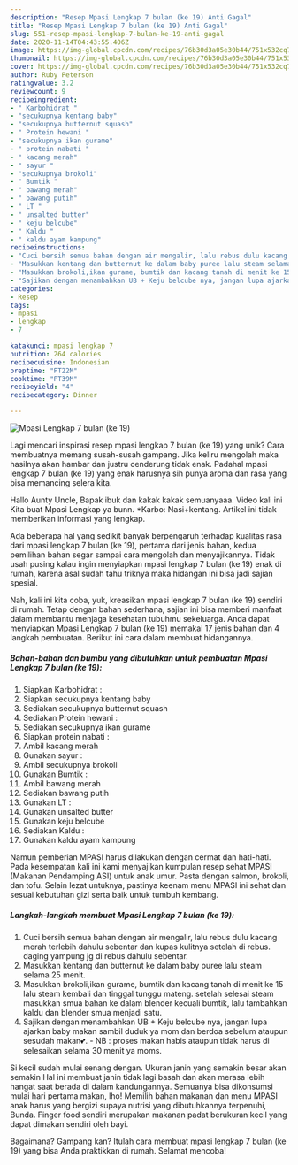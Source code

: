 ```yaml
---
description: "Resep Mpasi Lengkap 7 bulan (ke 19) Anti Gagal"
title: "Resep Mpasi Lengkap 7 bulan (ke 19) Anti Gagal"
slug: 551-resep-mpasi-lengkap-7-bulan-ke-19-anti-gagal
date: 2020-11-14T04:43:55.406Z
image: https://img-global.cpcdn.com/recipes/76b30d3a05e30b44/751x532cq70/mpasi-lengkap-7-bulan-ke-19-foto-resep-utama.jpg
thumbnail: https://img-global.cpcdn.com/recipes/76b30d3a05e30b44/751x532cq70/mpasi-lengkap-7-bulan-ke-19-foto-resep-utama.jpg
cover: https://img-global.cpcdn.com/recipes/76b30d3a05e30b44/751x532cq70/mpasi-lengkap-7-bulan-ke-19-foto-resep-utama.jpg
author: Ruby Peterson
ratingvalue: 3.2
reviewcount: 9
recipeingredient:
- " Karbohidrat "
- "secukupnya kentang baby"
- "secukupnya butternut squash"
- " Protein hewani "
- "secukupnya ikan gurame"
- " protein nabati "
- " kacang merah"
- " sayur "
- "secukupnya brokoli"
- " Bumtik "
- " bawang merah"
- " bawang putih"
- " LT "
- " unsalted butter"
- " keju belcube"
- " Kaldu "
- " kaldu ayam kampung"
recipeinstructions:
- "Cuci bersih semua bahan dengan air mengalir, lalu rebus dulu kacang merah terlebih dahulu sebentar dan kupas kulitnya setelah di rebus. daging yampung jg di rebus dahulu sebentar."
- "Masukkan kentang dan butternut ke dalam baby puree lalu steam selama 25 menit."
- "Masukkan brokoli,ikan gurame, bumtik dan kacang tanah di menit ke 15 lalu steam kembali dan tinggal tunggu mateng. setelah selesai steam masukkan smua bahan ke dalam blender kecuali bumtik, lalu tambahkan kaldu dan blender smua menjadi satu."
- "Sajikan dengan menambahkan UB + Keju belcube nya, jangan lupa ajarkan baby makan sambil duduk ya mom dan berdoa sebelum ataupun sesudah makan💕. NB : proses makan habis ataupun tidak harus di selesaikan selama 30 menit ya moms."
categories:
- Resep
tags:
- mpasi
- lengkap
- 7

katakunci: mpasi lengkap 7 
nutrition: 264 calories
recipecuisine: Indonesian
preptime: "PT22M"
cooktime: "PT39M"
recipeyield: "4"
recipecategory: Dinner

---
```



![Mpasi Lengkap 7 bulan (ke 19)](https://img-global.cpcdn.com/recipes/76b30d3a05e30b44/751x532cq70/mpasi-lengkap-7-bulan-ke-19-foto-resep-utama.jpg)

Lagi mencari inspirasi resep mpasi lengkap 7 bulan (ke 19) yang unik? Cara membuatnya memang susah-susah gampang. Jika keliru mengolah maka hasilnya akan hambar dan justru cenderung tidak enak. Padahal mpasi lengkap 7 bulan (ke 19) yang enak harusnya sih punya aroma dan rasa yang bisa memancing selera kita.

Hallo Aunty Uncle, Bapak ibuk dan kakak kakak semuanyaaa. Video kali ini Kita buat Mpasi Lengkap ya bunn. *Karbo: Nasi+kentang. Artikel ini tidak memberikan informasi yang lengkap.

Ada beberapa hal yang sedikit banyak berpengaruh terhadap kualitas rasa dari mpasi lengkap 7 bulan (ke 19), pertama dari jenis bahan, kedua pemilihan bahan segar sampai cara mengolah dan menyajikannya. Tidak usah pusing kalau ingin menyiapkan mpasi lengkap 7 bulan (ke 19) enak di rumah, karena asal sudah tahu triknya maka hidangan ini bisa jadi sajian spesial.


Nah, kali ini kita coba, yuk, kreasikan mpasi lengkap 7 bulan (ke 19) sendiri di rumah. Tetap dengan bahan sederhana, sajian ini bisa memberi manfaat dalam membantu menjaga kesehatan tubuhmu sekeluarga. Anda dapat menyiapkan Mpasi Lengkap 7 bulan (ke 19) memakai 17 jenis bahan dan 4 langkah pembuatan. Berikut ini cara dalam membuat hidangannya.

<!--inarticleads1-->

##### Bahan-bahan dan bumbu yang dibutuhkan untuk pembuatan Mpasi Lengkap 7 bulan (ke 19):

1. Siapkan  Karbohidrat :
1. Siapkan secukupnya kentang baby
1. Sediakan secukupnya butternut squash
1. Sediakan  Protein hewani :
1. Sediakan secukupnya ikan gurame
1. Siapkan  protein nabati :
1. Ambil  kacang merah
1. Gunakan  sayur :
1. Ambil secukupnya brokoli
1. Gunakan  Bumtik :
1. Ambil  bawang merah
1. Sediakan  bawang putih
1. Gunakan  LT :
1. Gunakan  unsalted butter
1. Gunakan  keju belcube
1. Sediakan  Kaldu :
1. Gunakan  kaldu ayam kampung


Namun pemberian MPASI harus dilakukan dengan cermat dan hati-hati. Pada kesempatan kali ini kami menyajikan kumpulan resep sehat MPASI (Makanan Pendamping ASI) untuk anak umur. Pasta dengan salmon, brokoli, dan tofu. Selain lezat untuknya, pastinya keenam menu MPASI ini sehat dan sesuai kebutuhan gizi serta baik untuk tumbuh kembang. 

<!--inarticleads2-->

##### Langkah-langkah membuat Mpasi Lengkap 7 bulan (ke 19):

1. Cuci bersih semua bahan dengan air mengalir, lalu rebus dulu kacang merah terlebih dahulu sebentar dan kupas kulitnya setelah di rebus. daging yampung jg di rebus dahulu sebentar.
1. Masukkan kentang dan butternut ke dalam baby puree lalu steam selama 25 menit.
1. Masukkan brokoli,ikan gurame, bumtik dan kacang tanah di menit ke 15 lalu steam kembali dan tinggal tunggu mateng. setelah selesai steam masukkan smua bahan ke dalam blender kecuali bumtik, lalu tambahkan kaldu dan blender smua menjadi satu.
1. Sajikan dengan menambahkan UB + Keju belcube nya, jangan lupa ajarkan baby makan sambil duduk ya mom dan berdoa sebelum ataupun sesudah makan💕. - NB : proses makan habis ataupun tidak harus di selesaikan selama 30 menit ya moms.


Si kecil sudah mulai senang dengan. Ukuran janin yang semakin besar akan semakin Hal ini membuat janin tidak lagi basah dan akan merasa lebih hangat saat berada di dalam kandungannya. Semuanya bisa dikonsumsi mulai hari pertama makan, lho! Memilih bahan makanan dan menu MPASI anak harus yang bergizi supaya nutrisi yang dibutuhkannya terpenuhi, Bunda. Finger food sendiri merupakan makanan padat berukuran kecil yang dapat dimakan sendiri oleh bayi. 

Bagaimana? Gampang kan? Itulah cara membuat mpasi lengkap 7 bulan (ke 19) yang bisa Anda praktikkan di rumah. Selamat mencoba!
